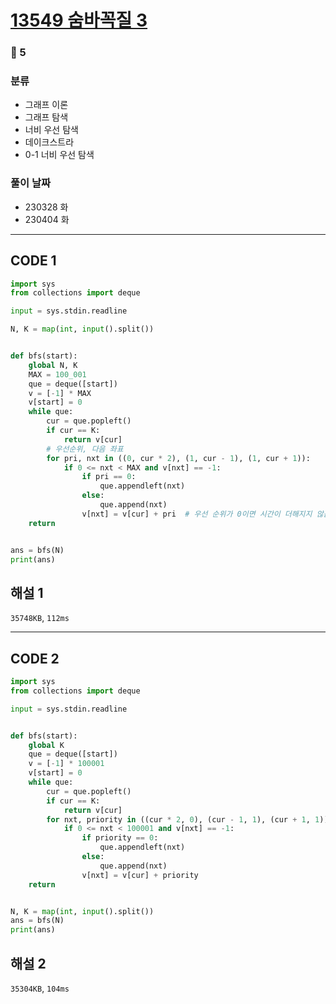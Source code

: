 # [13549 숨바꼭질 3](https://www.acmicpc.net/problem/13549)

### 🥇 5

### 분류

- 그래프 이론
- 그래프 탐색
- 너비 우선 탐색
- 데이크스트라
- 0-1 너비 우선 탐색

### 풀이 날짜

- 230328 화
- 230404 화

---

## CODE 1

```python
import sys
from collections import deque

input = sys.stdin.readline

N, K = map(int, input().split())


def bfs(start):
    global N, K
    MAX = 100_001
    que = deque([start])
    v = [-1] * MAX
    v[start] = 0
    while que:
        cur = que.popleft()
        if cur == K:
            return v[cur]
        # 우선순위, 다음 좌표
        for pri, nxt in ((0, cur * 2), (1, cur - 1), (1, cur + 1)):
            if 0 <= nxt < MAX and v[nxt] == -1:
                if pri == 0:
                    que.appendleft(nxt)
                else:
                    que.append(nxt)
                v[nxt] = v[cur] + pri  # 우선 순위가 0이면 시간이 더해지지 않음 (+0이기 때문)
    return


ans = bfs(N)
print(ans)

```

## 해설 1

`35748KB`, `112ms`

---

## CODE 2

```python
import sys
from collections import deque

input = sys.stdin.readline


def bfs(start):
    global K
    que = deque([start])
    v = [-1] * 100001
    v[start] = 0
    while que:
        cur = que.popleft()
        if cur == K:
            return v[cur]
        for nxt, priority in ((cur * 2, 0), (cur - 1, 1), (cur + 1, 1)):
            if 0 <= nxt < 100001 and v[nxt] == -1:
                if priority == 0:
                    que.appendleft(nxt)
                else:
                    que.append(nxt)
                v[nxt] = v[cur] + priority
    return


N, K = map(int, input().split())
ans = bfs(N)
print(ans)

```

## 해설 2

`35304KB`, `104ms`
